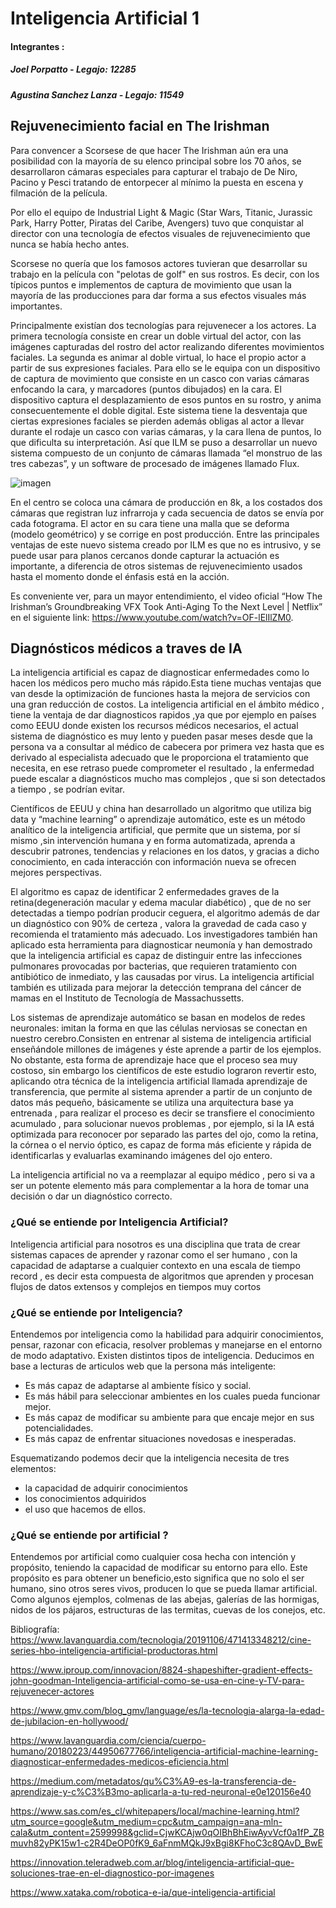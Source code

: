 # Inteligencia Artificial 1

#### **Integrantes** : 
##### Joel Porpatto  - Legajo: 12285
##### Agustina Sanchez Lanza - Legajo: 11549

## Rejuvenecimiento facial en The Irishman
Para convencer a Scorsese de que hacer The Irishman aún era una posibilidad con la mayoría de su elenco principal sobre los 70 años, se desarrollaron cámaras especiales para capturar el trabajo de De Niro, Pacino y Pesci tratando de entorpecer al mínimo la puesta en escena y filmación de la película. 

Por ello el equipo de Industrial Light & Magic (Star Wars, Titanic, Jurassic Park, Harry Potter, Piratas del Caribe, Avengers) tuvo que conquistar al director con una tecnología de efectos visuales de rejuvenecimiento que nunca se había hecho antes. 

Scorsese no quería que los famosos actores tuvieran que desarrollar su trabajo en la película con "pelotas de golf" en sus rostros. Es decir, con los típicos puntos e implementos de captura de movimiento que usan la mayoría de las producciones para dar forma a sus efectos visuales más importantes.

Principalmente existían dos tecnologías para rejuvenecer a los actores. La primera tecnología consiste en crear un doble virtual del actor, con las imágenes capturadas del rostro del actor realizando diferentes movimientos faciales. La segunda es animar al doble virtual, lo hace el propio actor a partir de sus expresiones faciales. Para ello se le equipa con un dispositivo de captura de movimiento que consiste en un casco con varias cámaras enfocando la cara, y marcadores (puntos dibujados) en la cara. El dispositivo captura el desplazamiento de esos puntos en su rostro, y anima consecuentemente el doble digital. Este sistema tiene la desventaja que ciertas expresiones faciales se pierden además obligas al actor a llevar durante el rodaje un casco con varias cámaras, y la cara llena de puntos, lo que dificulta su interpretación.
Así que ILM se puso a desarrollar un nuevo sistema compuesto de un conjunto de cámaras llamada “el monstruo de las tres cabezas”, y un software de procesado de imágenes llamado Flux.

![imagen](https://user-images.githubusercontent.com/88351627/128095802-8c493099-c450-4953-80ba-845b91ddac69.png)


En el centro se coloca una cámara de producción en 8k, a los costados dos cámaras que registran luz infrarroja y cada secuencia de datos se envía por cada fotograma. El actor en su cara tiene una malla que se deforma (modelo geométrico) y se corrige en post producción. 
Entre las principales ventajas de este nuevo sistema creado por ILM es que no es intrusivo, y se puede usar para planos cercanos donde capturar la actuación es importante, a diferencia de otros sistemas de rejuvenecimiento usados hasta el momento donde el énfasis está en la acción.

Es conveniente ver, para un mayor entendimiento, el video oficial “How The Irishman’s Groundbreaking VFX Took Anti-Aging To the Next Level | Netflix” en el siguiente link: https://www.youtube.com/watch?v=OF-lElIlZM0.


## Diagnósticos médicos a traves de IA

La inteligencia artificial es capaz de diagnosticar enfermedades como lo hacen los médicos pero mucho más rápido.Esta tiene muchas ventajas que van desde la optimización de funciones hasta la mejora de servicios con una gran reducción de costos.
La inteligencia artificial en el ámbito médico , tiene la ventaja de dar diagnosticos rapidos ,ya que por ejemplo en países como EEUU donde existen los recursos médicos necesarios, el actual sistema de diagnóstico es muy lento y pueden pasar meses desde que la persona va a consultar al médico de cabecera por primera vez hasta que es derivado al especialista adecuado que le proporciona el tratamiento que necesita, en ese retraso puede comprometer el resultado , la enfermedad puede escalar a diagnósticos mucho mas complejos , que si son detectados a tiempo , se podrían evitar. 

Científicos de EEUU y china han desarrollado un algoritmo que utiliza big data y “machine learning” o aprendizaje automático, este es un método analítico de la inteligencia artificial, que permite que un sistema, por sí mismo ,sin intervención humana y en forma automatizada, aprenda a descubrir patrones, tendencias y relaciones en los datos, y gracias a dicho conocimiento, en cada interacción con información nueva se ofrecen mejores perspectivas.

El algoritmo es capaz de identificar 2 enfermedades graves de la retina(degeneración macular y edema macular diabético) , que de no ser detectadas a tiempo podrían producir ceguera, el algoritmo además de dar un diagnóstico con 90% de certeza , valora la gravedad de cada caso y recomienda el tratamiento más adecuado. 
Los investigadores también han aplicado esta herramienta para diagnosticar neumonía y han demostrado que la inteligencia artificial es capaz de distinguir entre las infecciones pulmonares provocadas por bacterias, que requieren tratamiento con antibiótico de inmediato, y las causadas por virus.
La inteligencia artificial también es utilizada para mejorar la detección temprana del cáncer de mamas en el Instituto de Tecnología de Massachussetts.

Los sistemas de aprendizaje automático se basan en modelos de redes neuronales: imitan la forma en que las células nerviosas se conectan en nuestro cerebro.Consisten en entrenar al sistema de inteligencia artificial enseñándole millones de imágenes y éste aprende a partir de los ejemplos. No obstante, esta forma de aprendizaje hace que el proceso sea muy costoso, sin embargo los científicos de este estudio lograron revertir esto, aplicando otra técnica de la inteligencia artificial llamada aprendizaje de transferencia, que permite al sistema aprender a partir de un conjunto de datos más pequeño, básicamente se utiliza una arquitectura base ya entrenada , para realizar el proceso es decir se transfiere el conocimiento acumulado , para solucionar nuevos problemas , por ejemplo, si la IA está optimizada para reconocer por separado las partes del ojo, como la retina, la córnea o el nervio óptico, es capaz de forma más eficiente y rápida de identificarlas y evaluarlas examinando imágenes del ojo entero.

La inteligencia artificial no va a reemplazar al equipo médico , pero si va a ser un potente elemento más para complementar a la hora de tomar una decisión o dar un diagnóstico correcto.

### ¿Qué se entiende por Inteligencia Artificial?

Inteligencia artificial para nosotros es una disciplina que trata de crear sistemas capaces de aprender y razonar como el ser humano , con la capacidad de adaptarse a cualquier contexto en una escala de tiempo record , es decir esta compuesta de algoritmos que aprenden y procesan flujos de datos extensos y complejos en tiempos muy cortos 

### ¿Qué se entiende por Inteligencia?

Entendemos por inteligencia como la habilidad para adquirir conocimientos, pensar, razonar con eficacia, resolver problemas y manejarse en el entorno de modo adaptativo. Existen distintos tipos de inteligencia. Deducimos en base a lecturas de articulos web que la persona más inteligente:
- Es más capaz de adaptarse al ambiente físico y social.
- Es más hábil para seleccionar ambientes en los cuales pueda funcionar mejor.
- Es más capaz de modificar su ambiente para que encaje mejor en sus potencialidades.
- Es más capaz de enfrentar situaciones novedosas e inesperadas.

Esquematizando podemos decir que la inteligencia necesita de tres elementos:
- la capacidad de adquirir conocimientos
- los conocimientos adquiridos
- el uso que hacemos de ellos.


### ¿Qué se entiende por artificial ?

Entendemos por artificial como cualquier cosa hecha con intención y propósito, teniendo la capacidad de modificar su entorno para ello. Este propósito es para obtener un beneficio,esto significa que no solo el ser humano, sino otros seres vivos, producen lo que se pueda llamar artificial. Como algunos ejemplos, colmenas de las abejas, galerías de las hormigas, nidos de los pájaros, estructuras de las termitas, cuevas de los conejos, etc.


Bibliografía:
https://www.lavanguardia.com/tecnologia/20191106/471413348212/cine-series-hbo-inteligencia-artificial-productoras.html

https://www.iproup.com/innovacion/8824-shapeshifter-gradient-effects-john-goodman-Inteligencia-artificial-como-se-usa-en-cine-y-TV-para-rejuvenecer-actores

https://www.gmv.com/blog_gmv/language/es/la-tecnologia-alarga-la-edad-de-jubilacion-en-hollywood/

https://www.lavanguardia.com/ciencia/cuerpo-humano/20180223/44950677766/inteligencia-artificial-machine-learning-diagnosticar-enfermedades-medicos-eficiencia.html

https://medium.com/metadatos/qu%C3%A9-es-la-transferencia-de-aprendizaje-y-c%C3%B3mo-aplicarla-a-tu-red-neuronal-e0e120156e40

https://www.sas.com/es_cl/whitepapers/local/machine-learning.html?utm_source=google&utm_medium=cpc&utm_campaign=ana-mln-cala&utm_content=2599998&gclid=CjwKCAjw0qOIBhBhEiwAyvVcf0a1fP_ZBmuvh82yPK15w1-c2R4DeOP0fK9_6aFnmMQkJ9xBgi8KFhoC3c8QAvD_BwE

https://innovation.teleradweb.com.ar/blog/inteligencia-artificial-que-soluciones-trae-en-el-diagnostico-por-imagenes

https://www.xataka.com/robotica-e-ia/que-inteligencia-artificial

